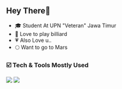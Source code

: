 ## Hey There👋

<!--
**adaamxrb/adaamxrb** is a ✨ _special_ ✨ repository because its `README.md` (this file) appears on your GitHub profile.

Here are some ideas to get you started:

- 🔭 I’m currently working on ...
- 🌱 I’m currently learning ...
- 👯 I’m looking to collaborate on ...
- 🤔 I’m looking for help with ...
- 💬 Ask me about ...
- 📫 How to reach me: ...
- 😄 Pronouns: ...
- ⚡ Fun fact: ...
-->
- 🎓 Student At UPN "Veteran" Jawa Timur
- 🎱 Love to play billiard
- 💗 Also Love u..
- 🌕 Want to go to Mars

### ☑️ Tech & Tools Mostly Used
<div>
    <img src="https://skillicons.dev/icons?i=javascript,nodejs,react,nextjs,typescript,vscode,bash,git,github" />
    <img src="https://skillicons.dev/icons?i=python,c,laravel,html,css,bootstrap,mysql" /><br>
</div>
